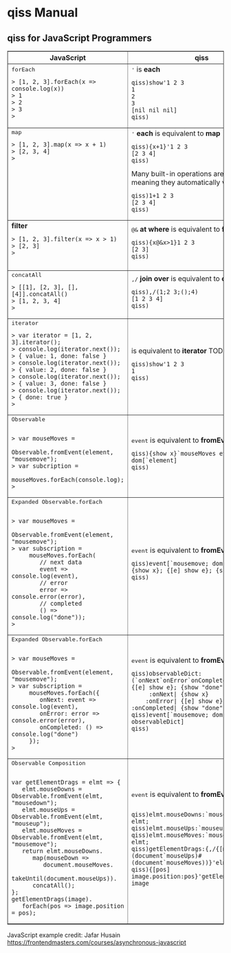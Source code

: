 qiss Manual
=========


qiss for JavaScript Programmers
--------------


<table border=1>
<tr>
	<th>JavaScript</th>
	<th>qiss</th>
</tr>
<tr>
	<td>
		<a name="forEach"/>
		<tt>forEach</tt> <b></b>
<pre><code>> [1, 2, 3].forEach(x => console.log(x))
> 1
> 2
> 3
>
</code></pre>
	</td>
	<td>
		<tt>'</tt> is <b>each</b>
<pre><code>qiss)show'1 2 3
1
2
3
[nil nil nil]
qiss)
</pre></code>
	</td>
</tr>
<tr>
	<td valign="top">
		<a name="map"/>
		<tt>map</tt> <b></b>
<pre><code>> [1, 2, 3].map(x => x + 1)
> [2, 3, 4]
>
</code></pre>
	</td>
	<td>
		<tt>'</tt> <b>each</b> is equivalent to <b>map</b>
<pre><code>qiss){x+1}'1 2 3
[2 3 4]
qiss)
</code></pre>
		Many built-in operations are <i>atomic</i>, meaning they automatically vectorize:
<pre><code>qiss)1+1 2 3
[2 3 4]
qiss)
</code></pre>
	</td>
</tr>
<tr>
	<td>
		<a name="filter"/>
		<tt></tt> <b>filter</b>
<pre><code>> [1, 2, 3].filter(x => x > 1)
> [2, 3]
>
	</td>
	<td>
		<tt>@&</tt> <b>at where</b> is equivalent to <b>filter</b>
<pre><code>qiss){x@&x>1}1 2 3
[2 3]
qiss)</code></pre>
	</td>
</tr>
<tr>
	<td>
		<a name="concatAll"/>
		<tt>concatAll</tt>  <b></b>
<pre><code>> [[1], [2, 3], [], [4]].concatAll()
> [1, 2, 3, 4]
>
</code></pre>
	</td>
	<td>
		<tt>,/</tt> <b>join over</b> is equivalent to <b>concatAll</b>
<pre><code>qiss),/(1;2 3;();4)
[1 2 3 4]
qiss)</code></pre>
	</td>
</tr>

<tr>
	<td>
		<a name="iterator"/>
		<tt>iterator</tt>  <b></b>
<pre><code>> var iterator = [1, 2, 3].iterator();
> console.log(iterator.next());
> { value: 1, done: false }
> console.log(iterator.next());
> { value: 2, done: false }
> console.log(iterator.next());
> { value: 3, done: false }
> console.log(iterator.next());
> { done: true }
> 
</code></pre>
	</td>
	<td>
		<tt></tt> <b></b> is equivalent to <b>iterator</b>  TODO
<pre><code>qiss)show'1 2 3
1
qiss)</code></pre>
	</td>
</tr>


<tr>
	<td>
		<a name="Observable"/>
		<tt>Observable</tt>  <b></b>
<pre><code>
> var mouseMoves = 
     Observable.fromEvent(element, "mousemove");
> var subcription = 
     mouseMoves.forEach(console.log);
> 
</code></pre>
	</td>
	<td>
		<tt>event</tt> <b></b> is equivalent to <b>fromEvent</b>  
<pre><code>qiss){show x}`mouseMoves event dom[`element] 
qiss)</code></pre>
	</td>
</tr>


<tr>
	<td>
		<a name="Observable"/>
		<tt>Expanded Observable.forEach</tt>  <b></b>
<pre><code>
> var mouseMoves = 
     Observable.fromEvent(element, "mousemove");
> var subscription = 
     mouseMoves.forEach(
        // next data
        event => console.log(event),
        // error
        error => console.error(error),
        // completed
        () => console.log("done"));
> 
</code></pre>
	</td>
	<td>
		<tt>event</tt> <b></b> is equivalent to <b>fromEvent</b> TODO
<pre><code>qiss)event[`mousemove; dom[`element]; {show x}; {[e] show e}; {show "done"}] 
qiss)</code></pre>
	</td>
</tr>


<tr>
	<td>
		<a name="Observable"/>
		<tt>Expanded Observable.forEach</tt>  <b></b>
<pre><code>
> var mouseMoves = 
     Observable.fromEvent(element, "mousemove");
> var subscription = 
     mouseMoves.forEach({
        onNext: event => console.log(event),
        onError: error => console.error(error),
        onCompleted: () => console.log("done")
     });
> 
</code></pre>
	</td>
	<td>
		<tt>event</tt> <b></b> is equivalent to <b>fromEvent</b> TODO
<pre><code>qiss)observableDict:(`onNext`onError`onCompleted)!({show x}; {[e] show e}; {show "done"})
     :onNext| {show x}
    :onError| {[e] show e}
:onCompleted| {show "done"}
qiss)event[`mousemove; dom[`element]; observableDict] 
qiss)</code></pre>
	</td>
</tr>




<tr>
	<td>
		<a name="Observable Composition"/>
		<tt>Observable Composition</tt>  <b></b>
<pre><code>
var getElementDrags = elmt => {
   elmt.mouseDowns = Observable.fromEvent(elmt, "mousedown");
   elmt.mouseUps = Observable.fromEvent(elmt, "mouseup");
   elmt.mouseMoves = Observable.fromEvent(elmt, "mousemove");
   return elmt.mouseDowns.
      map(mouseDown =>
         document.mouseMoves.
            takeUntil(document.mouseUps)).
      concatAll();
};
getElementDrags(image).
   forEach(pos => image.position = pos);
</code></pre>
	</td>
	<td>
		<tt>event</tt> <b></b> is equivalent to <b>fromEvent</b> TODO
<pre><code>
qiss)elmt.mouseDowns:`mousedown event elmt;
qiss)elmt.mouseUps:`mouseup event elmt;
qiss)elmt.mouseMoves:`mousemove event elmt;
qiss)getElementDrags:{,/{[mouseDown] (document`mouseUps)#(document`mouseMoves))}'elmt.mouseDowns} 
qiss){[pos] image.position:pos}'getElementDrags image
</code></pre>
	</td>
</tr>


</table>

JavaScript example credit:
Jafar Husain
https://frontendmasters.com/courses/asynchronous-javascript
